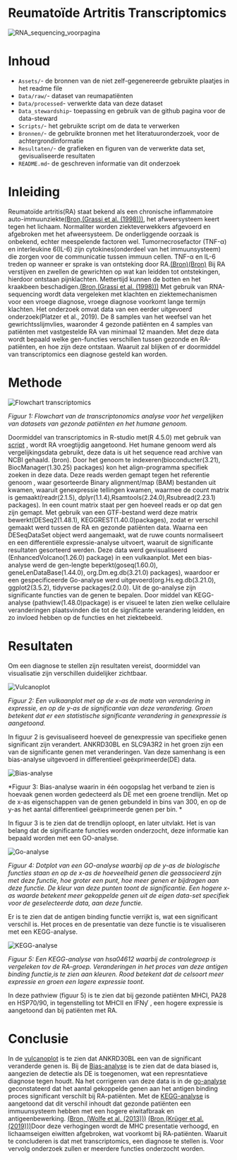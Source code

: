 # Reumatoïde Artritis Transcriptomics

![RNA_sequencing_voorpagina](https://github.com/user-attachments/assets/23f3beed-82b0-4c4d-8ba2-09fd2fb2538e)

# Inhoud
- `Assets/`- de bronnen van de niet zelf-gegenereerde gebruikte plaatjes in het readme file
- `Data/raw/`- dataset van reumapatiënten
- `Data/processed`- verwerkte data van deze dataset
- `Data_stewardship`- toepassing en gebruik van de github pagina voor de data-steward
- `Scripts/`- het gebruikte script om de data te verwerken
- `Bronnen/`- de gebruikte bronnen met het literatuuronderzoek, voor de achtergrondinformatie
- `Resultaten/`- de grafieken en figuren van de verwerkte data set, gevisualiseerde resultaten
- `README.md`- de geschreven informatie van dit onderzoek


# Inleiding
Reumatoïde artritis(RA) staat bekend als een chronische inflammatoire auto-immuunziekte[(Bron,(Grassi et al. (1998)))](https://github.com/savvdzwld/casus-transcriptomics/blob/main/Bronnen/The%20clinical%20features%20of%20rheumatoid%20arthritis.pdf), het afweersysteem keert tegen het lichaam. Normaliter worden ziekteverwekkers afgevoerd en afgebroken met het afweersysteem. De onderliggende oorzaak is onbekend, echter meespelende factoren wel. Tumornecrosefactor (TNF-α)  en interleukine 6(IL-6) zijn cytokines(onderdeel van het immuunsysteem) die zorgen voor de communicatie tussen immuun cellen.  TNF-α en IL-6 treden op  wanneer er sprake is van ontsteking door RA.[(Bron)](https://github.com/savvdzwld/casus-transcriptomics/blob/main/Bronnen/Reumatologia-Clinica.pdf)[(Bron)](https://github.com/savvdzwld/casus-transcriptomics/blob/main/Bronnen/TNF-a_and%20the%20TNF%20Receptor%20Superfamily%3B%20Structure-Function%20Relationship(s).pdf) Bij RA  verstijven en zwellen de gewrichten op wat kan leidden tot ontstekingen, hierdoor ontstaan pijnklachten. Mettertijd kunnen de botten en het kraakbeen beschadigen.[(Bron,(Grassi et al. (1998)))](https://github.com/savvdzwld/casus-transcriptomics/blob/main/Bronnen/The%20clinical%20features%20of%20rheumatoid%20arthritis.pdf) Met gebruik van RNA-sequencing wordt data vergeleken met klachten en ziektemechanismen voor een vroege diagnose, vroege diagnose voorkomt lange termijn klachten. Het onderzoek omvat data van een eerder uitgevoerd onderzoek(Platzer et al., 2019). De 8 samples van het weefsel van het gewrichtsslijmvlies, waaronder 4 gezonde patiënten en 4 samples van patiënten met vastgestelde RA van minimaal 12 maanden. Met deze data wordt bepaald welke gen-functies verschillen tussen gezonde en RA-patiënten, en hoe zijn deze ontstaan. Waaruit zal blijken of er doormiddel van transcriptomics een diagnose gesteld kan worden.

# Methode
![Flowchart transcriptomics](https://github.com/savvdzwld/casus-transcriptomics/blob/main/Assets/Flowchart-%20transcriptomics.png)

*Figuur 1: Flowchart van de transcriptonomics analyse voor het vergelijken van datasets van gezonde patiënten en het humane genoom.* 

Doormiddel van transcriptomics in R-studio met(R 4.5.0) met gebruik van [script](https://github.com/savvdzwld/casus-transcriptomics/blob/main/Scripts/casus%20transcriptomics%20r%20script.R) , wordt RA vroegtijdig aangetoond. Het humane genoom werd als vergelijkingsdata gebruikt, deze data is uit het sequence read archive  van NCBI gehaald. (bron). Door het genoom te indexeren(bioconducter(3.21), BiocManager(1.30.25) packages) kon het align-programma specifiek zoeken in deze data. Deze reads werden gemapt tegen het referentie genoom , waar gesorteerde Binary alignment/map (BAM) bestanden uit kwamen, waaruit genexpressie tellingen kwamen, waarmee de count matrix is gemaakt(readr(2.1.5), dplyr(1.1.4),Rsamtools(2.24.0),Rsubread(2.23.1) packages). In een count matrix staat per gen hoeveel reads er op dat gen zijn gemapt. Met gebruik van een GTF-bestand werd deze matrix bewerkt(DESeq2(1.48.1), KEGGREST(1.40.0)packages), zodat er verschil gemaakt werd tussen de RA en gezonde patiënten data.  Waarna een DESeqDataSet object  werd aangemaakt, wat de ruwe counts normaliseert en een differentiële expressie-analyse uitvoert, waaruit de significante resultaten gesorteerd werden. Deze data werd gevisualiseerd (EnhancedVolcano(1.26.0) package) in een vulkaanplot. Met een bias-analyse werd de gen-lengte beperkt(goseq(1.60.0), geneLenDataBase(1.44.0), org.Dm.eg.db(3.21.0) packages), waardoor er een gespecificeerde Go-analyse werd uitgevoerd(org.Hs.eg.db(3.21.0), ggplot2(3.5.2), tidyverse packages(2.0.0). Uit de go-analyse zijn significante functies van de genen te bepalen. Door middel van KEGG-analyse (pathview(1.48.0)package) is er visueel te laten zien welke cellulaire veranderingen plaatsvinden die tot de significante verandering leidden, en zo invloed hebben op de functies en het ziektebeeld. 

# Resultaten
Om een diagnose te stellen zijn resultaten vereist, doormiddel van visualisatie zijn verschillen duidelijker zichtbaar.

![Vulcanoplot](https://github.com/savvdzwld/casus-transcriptomics/blob/main/Resultaten/Vulcanoplot.png)

*Figuur 2: Een vulkaanplot met op de x-as de mate van verandering in expressie, en op de y-as de significantie van deze verandering. Groen betekent dat er een statistische significante verandering in genexpressie is aangetoond.* 

In figuur 2 is gevisualiseerd hoeveel de genexpressie van specifieke genen significant zijn verandert. ANKRD30BL en SLC9A3R2 in het groen zijn een van de significante genen met veranderingen. Van deze samenhang is een bias-analyse uitgevoerd in differentieel geëxprimeerde(DE) data.

![Bias-analyse](https://github.com/savvdzwld/casus-transcriptomics/blob/main/Resultaten/bias-analyse.png)

*Figuur 3: Bias-analyse waarin in één oogopslag het verband te zien is hoevaak genen worden gedecteerd als DE met een groene trendlijn. Met op de x-as eigenschappen van de genen gebundeld in bins van 300, en op de y-as het aantal differentieel geëxprimeerde genen per bin. * 

In figuur 3 is te zien dat de trendlijn oploopt, en later uitvlakt. Het is van belang dat de significante functies worden onderzocht, deze informatie kan bepaald worden met een GO-analyse.

![Go-analyse](https://github.com/savvdzwld/casus-transcriptomics/blob/main/Resultaten/go-analyse.png)

*Figuur 4: Dotplot van een GO-analyse waarbij op de y-as de biologische functies staan en op de x-as de hoeveelheid genen die geassocieerd zijn met deze functie, hoe groter een punt, hoe meer genen er bijdragen aan deze functie. De kleur van deze punten toont de significantie. Een hogere x-as waarde betekent meer gekoppelde genen uit de eigen data-set specifiek voor de geselecteerde data, aan deze functie.*

Er is te zien dat de antigen binding functie verrijkt is, wat een significant verschil is. Het proces en de presentatie van deze functie is te visualiseren met een KEGG-analyse.

![KEGG-analyse](https://github.com/savvdzwld/casus-transcriptomics/blob/main/Resultaten/KEGG-analyse-hsa04612.pathview.png)

*Figuur 5: Een KEGG-analyse van hsa04612 waarbij de controlegroep is vergeleken tov de RA-groep. Veranderingen in het proces van deze antigen binding functie,is te zien aan kleuren. Rood betekent dat de celsoort meer expressie en groen een lagere expressie toont.* 

 In deze pathview (figuur 5) is te zien dat bij gezonde patiënten MHCI, PA28 en HSP70/90, in tegenstelling tot MHCII en IFNƴ , een hogere expressie is aangetoond dan bij patiënten met RA.

# Conclusie
In de [vulcanoplot](https://github.com/savvdzwld/casus-transcriptomics/blob/main/Resultaten/Vulcanoplot.png) is te zien dat ANKRD30BL een van de significant veranderde genen is.  Bij de [Bias-analyse](https://github.com/savvdzwld/casus-transcriptomics/blob/main/Resultaten/bias-analyse.png) is te zien dat de data biased is, aangezien de detectie als DE is toegenomen, wat een represntatieve diagnose tegen houdt. Na het corrigeren van deze data is in de [go-analyse](https://github.com/savvdzwld/casus-transcriptomics/blob/main/Resultaten/go-analyse.png) geconstateerd dat het aantal gekoppelde genen aan het antigen binding proces significant verschilt bij RA-patiënten. Met de [KEGG-analyse](https://github.com/savvdzwld/casus-transcriptomics/blob/main/Resultaten/KEGG-analyse-hsa04612.pathview.png) is aangetoond dat dit verschil inhoudt dat gezonde patiënten een immuunsysteem hebben met een hogere eiwitafbraak en antigeenbewerking. [(Bron, (Wolfe et al. (2013)))](https://github.com/savvdzwld/casus-transcriptomics/blob/main/Bronnen/HSP70%20%26%2090%20onderdrukken%20proteotoxiciteit.pdf) 
[(Bron,(Krüger et al. (2019)))](https://github.com/savvdzwld/casus-transcriptomics/blob/main/Bronnen/Role%20of%20heat%20shock%20proteins%2070%20%26%2090%20in%20exercise%20physiology.pdf)Door deze verhogingen wordt de MHC presentatie verhoogd, en lichaamseigen eiwitten afgebroken, wat voorkomt bij RA-patiënten. Waaruit te concluderen is dat met transcriptomics, een diagnose te stellen is. Voor vervolg onderzoek zullen er meerdere functies onderzocht worden.
